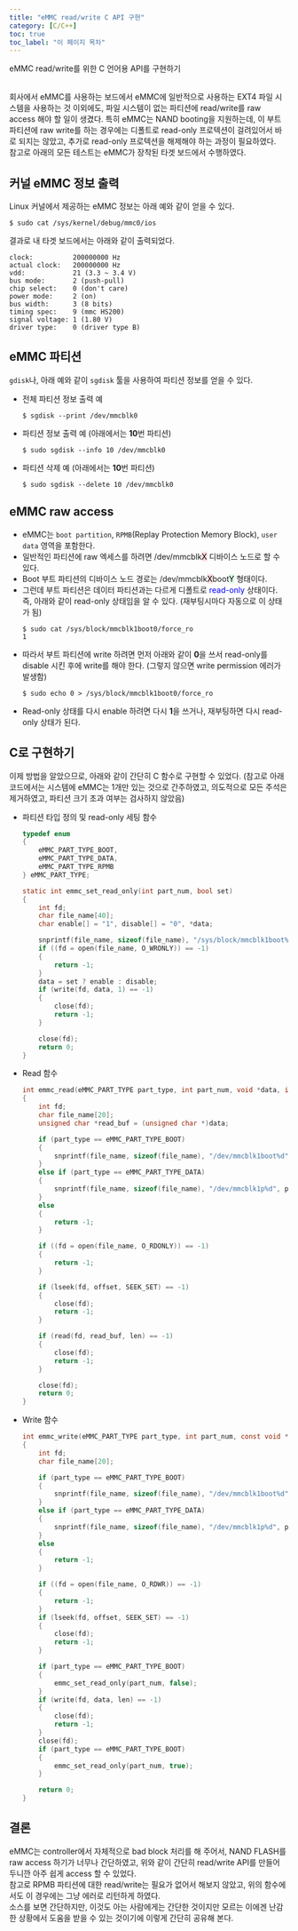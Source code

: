 ```yaml
---
title: "eMMC read/write C API 구현"
category: [C/C++]
toc: true
toc_label: "이 페이지 목차"
---
```


eMMC read/write를 위한 C 언어용 API를 구현하기

<br>
회사에서 eMMC를 사용하는 보드에서 eMMC에 일반적으로 사용하는 EXT4 파일 시스템을 사용하는 것 이외에도, 파일 시스템이 없는 파티션에 read/write를 raw access 해야 할 일이 생겼다.  
특히 eMMC는 NAND booting을 지원하는데, 이 부트 파티션에 raw write를 하는 경우에는 디폴트로 read-only 프로텍션이 걸려있어서 바로 되지는 않았고, 추가로 read-only 프로텍션을 해제해야 하는 과정이 필요하였다.

<br>
참고로 아래의 모든 테스트는 eMMC가 장착된 타겟 보드에서 수행하였다.

## 커널 eMMC 정보 출력
Linux 커널에서 제공하는 eMMC 정보는 아래 예와 같이 얻을 수 있다.
```shell
$ sudo cat /sys/kernel/debug/mmc0/ios
```
결과로 내 타겟 보드에서는 아래와 같이 출력되었다.
```
clock:          200000000 Hz
actual clock:   200000000 Hz
vdd:            21 (3.3 ~ 3.4 V)
bus mode:       2 (push-pull)
chip select:    0 (don't care)
power mode:     2 (on)
bus width:      3 (8 bits)
timing spec:    9 (mmc HS200)
signal voltage: 1 (1.80 V)
driver type:    0 (driver type B)
```

## eMMC 파티션
`gdisk`나, 아래 예와 같이 `sgdisk` 툴을 사용하여 파티션 정보를 얻을 수 있다.
- 전체 파티션 정보 출력 예
  ```shell
  $ sgdisk --print /dev/mmcblk0
  ```
- 파티션 정보 출력 예 (아래에서는 **10**번 파티션)
  ```shell
  $ sudo sgdisk --info 10 /dev/mmcblk0
  ```
- 파티션 삭제 예 (아래에서는 **10**번 파티션)
  ```shell
  $ sudo sgdisk --delete 10 /dev/mmcblk0
  ```

## eMMC raw access
- eMMC는 `boot partition`, `RPMB`(Replay Protection Memory Block), `user data` 영역을 포함한다.
- 일반적인 파티션에 raw 엑세스를 하려면 /dev/mmcblk<mark style='background-color: #ffdce0'>X</mark> 디바이스 노드로 할 수 있다.
- Boot 부트 파티션의 디바이스 노드 경로는 /dev/mmcblk<mark style='background-color: #ffdce0'>X</mark>boot<mark style='background-color: #dcffe4'>Y</mark> 형태이다.
- 그런데 부트 파티션은 데이터 파티션과는 다르게 디폴트로 <font color=blue>read-only</font> 상태이다. 즉, 아래와 같이 read-only 상태임을 알 수 있다. (재부팅시마다 자동으로 이 상태가 됨)
  ```shell
  $ sudo cat /sys/block/mmcblk1boot0/force_ro
  1
  ```
- 따라서 부트 파티션에 write 하려면 먼저 아래와 같이 **0**을 쓰서 read-only를 disable 시킨 후에 write를 해야 한다. (그렇지 않으면 write permission 에러가 발생함)
  ```shell
  $ sudo echo 0 > /sys/block/mmcblk1boot0/force_ro
  ```
- Read-only 상태를 다시 enable 하려면 다시 **1**을 쓰거나, 재부팅하면 다시 read-only 상태가 된다.

## C로 구현하기
이제 방법을 알았으므로, 아래와 같이 간단히 C 함수로 구현할 수 있었다. (참고로 아래 코드에서는 시스템에 eMMC는 1개만 있는 것으로 간주하였고, 의도적으로 모든 주석은 제거하였고, 파티션 크기 초과 여부는 검사하지 않았음)
- 파티션 타입 정의 및 read-only 세팅 함수
  ```c
  typedef enum
  {
      eMMC_PART_TYPE_BOOT,
      eMMC_PART_TYPE_DATA,
      eMMC_PART_TYPE_RPMB
  } eMMC_PART_TYPE;

  static int emmc_set_read_only(int part_num, bool set)
  {
      int fd;
      char file_name[40];
      char enable[] = "1", disable[] = "0", *data;

      snprintf(file_name, sizeof(file_name), "/sys/block/mmcblk1boot%d/force_ro", part_num);
      if ((fd = open(file_name, O_WRONLY)) == -1)
      {
          return -1;
      }
      data = set ? enable : disable;
      if (write(fd, data, 1) == -1)
      {
          close(fd);
          return -1;
      }

      close(fd);
      return 0;
  }
  ```
- Read 함수
  ```c
  int emmc_read(eMMC_PART_TYPE part_type, int part_num, void *data, int offset, size_t len)
  {
      int fd;
      char file_name[20];
      unsigned char *read_buf = (unsigned char *)data;

      if (part_type == eMMC_PART_TYPE_BOOT)
      {
          snprintf(file_name, sizeof(file_name), "/dev/mmcblk1boot%d", part_num);
      }
      else if (part_type == eMMC_PART_TYPE_DATA)
      {
          snprintf(file_name, sizeof(file_name), "/dev/mmcblk1p%d", part_num);
      }
      else
      {
          return -1;
      }

      if ((fd = open(file_name, O_RDONLY)) == -1)
      {
          return -1;
      }

      if (lseek(fd, offset, SEEK_SET) == -1)
      {
          close(fd);
          return -1;
      }

      if (read(fd, read_buf, len) == -1)
      {
          close(fd);
          return -1;
      }

      close(fd);
      return 0;
  }
  ```
- Write 함수
  ```c
  int emmc_write(eMMC_PART_TYPE part_type, int part_num, const void *data, int offset, size_t len)
  {
      int fd;
      char file_name[20];

      if (part_type == eMMC_PART_TYPE_BOOT)
      {
          snprintf(file_name, sizeof(file_name), "/dev/mmcblk1boot%d", part_num);
      }
      else if (part_type == eMMC_PART_TYPE_DATA)
      {
          snprintf(file_name, sizeof(file_name), "/dev/mmcblk1p%d", part_num);
      }
      else
      {
          return -1;
      }

      if ((fd = open(file_name, O_RDWR)) == -1)
      {
          return -1;
      }
      if (lseek(fd, offset, SEEK_SET) == -1)
      {
          close(fd);
          return -1;
      }

      if (part_type == eMMC_PART_TYPE_BOOT)
      {
          emmc_set_read_only(part_num, false);
      }
      if (write(fd, data, len) == -1)
      {
          close(fd);
          return -1;
      }
      close(fd);
      if (part_type == eMMC_PART_TYPE_BOOT)
      {
          emmc_set_read_only(part_num, true);
      }

      return 0;
  }
  ```

## 결론
eMMC는 controller에서 자체적으로 bad block 처리를 해 주어서, NAND FLASH를 raw access 하기가 너무나 간단하였고, 위와 같이 간단히 read/write API를 만들어 두니깐 아주 쉽게 access 할 수 있었다.  
참고로 RPMB 파티션에 대한 read/write는 필요가 없어서 해보지 않았고, 위의 함수에서도 이 경우에는 그냥 에러로 리턴하게 하였다.  
소스를 보면 간단하지만, 이것도 아는 사람에게는 간단한 것이지만 모르는 이에겐 난감한 상황에서 도움을 받을 수 있는 것이기에 이렇게 간단히 공유해 본다.
